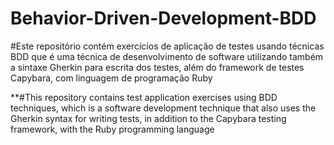 # Behavior-Driven-Development-BDD

#Este repositório contém exercícios de aplicação de testes usando técnicas BDD que é uma técnica de desenvolvimento de software utilizando também a sintaxe Gherkin para escrita dos testes, além do framework de testes Capybara, com linguagem de programação Ruby

**#This repository contains test application exercises using BDD techniques, which is a software development technique that also uses the Gherkin syntax for writing tests, in addition to the Capybara testing framework, with the Ruby programming language
